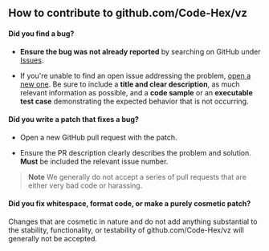 ## How to contribute to github.com/Code-Hex/vz

#### **Did you find a bug?**

* **Ensure the bug was not already reported** by searching on GitHub under [Issues](https://github.com/Code-Hex/vz/issues).

* If you're unable to find an open issue addressing the problem, [open a new one](https://github.com/Code-Hex/vz/issues/new). Be sure to include a **title and clear description**, as much relevant information as possible, and a **code sample** or an **executable test case** demonstrating the expected behavior that is not occurring.

#### **Did you write a patch that fixes a bug?**

* Open a new GitHub pull request with the patch.

* Ensure the PR description clearly describes the problem and solution. **Must** be included the relevant issue number.

> **Note**
> We generally do not accept a series of pull requests that are either very bad code or harassing.

#### **Did you fix whitespace, format code, or make a purely cosmetic patch?**

Changes that are cosmetic in nature and do not add anything substantial to the stability, functionality, or testability of github.com/Code-Hex/vz will generally not be accepted.

